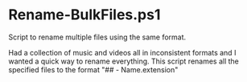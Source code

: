 # Rename-BulkFiles.ps1
Script to rename multiple files using the same format.

Had a collection of music and videos all in inconsistent formats and I wanted a quick way to rename everything. 
This script renames all the specified files to the format "## - Name.extension"
